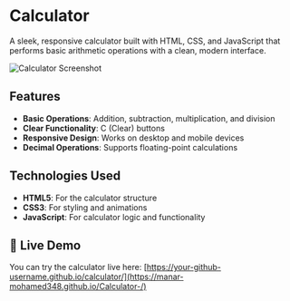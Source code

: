 # Calculator 

A sleek, responsive calculator built with HTML, CSS, and JavaScript that performs basic arithmetic operations with a clean, modern interface.

![Calculator Screenshot](https://i.postimg.cc/BQZLfdQz/Screenshot-2025-08-21-121601.png) <!-- Add your screenshot if available -->

## Features

- **Basic Operations**: Addition, subtraction, multiplication, and division
- **Clear Functionality**: C (Clear) buttons
- **Responsive Design**: Works on desktop and mobile devices
- **Decimal Operations**: Supports floating-point calculations

## Technologies Used

- **HTML5**: For the calculator structure
- **CSS3**: For styling and animations
- **JavaScript**: For calculator logic and functionality

## 🚀 Live Demo

You can try the calculator live here: [https://your-github-username.github.io/calculator/](https://manar-mohamed348.github.io/Calculator-/)
